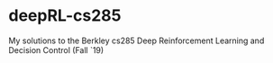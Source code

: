 # deepRL-cs285
My solutions to the Berkley cs285  Deep Reinforcement Learning and Decision Control (Fall `19)
